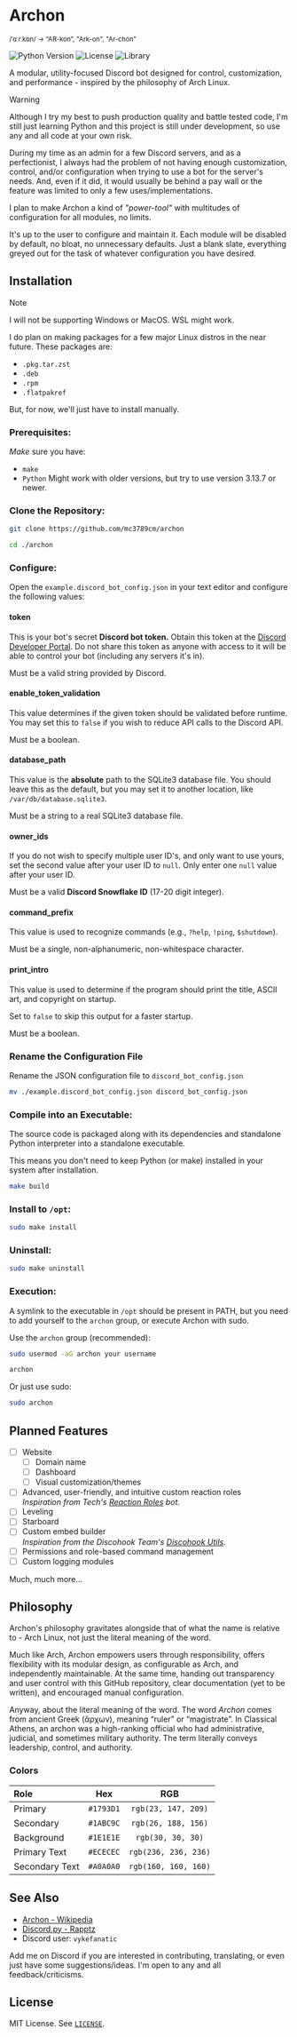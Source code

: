 <!---
The MIT License (MIT)

Copyright (c) 2025 Ethan Kenneth Davies

Permission is hereby granted, free of charge, to any person obtaining a
copy of this software and associated documentation files (the "Software"),
to deal in the Software without restriction, including without limitation
the rights to use, copy, modify, merge, publish, distribute, sublicense,
and/or sell copies of the Software, and to permit persons to whom the
Software is furnished to do so, subject to the following conditions:

The above copyright notice and this permission notice shall be included in
all copies or substantial portions of the Software.

THE SOFTWARE IS PROVIDED "AS IS", WITHOUT WARRANTY OF ANY KIND, EXPRESS
OR IMPLIED, INCLUDING BUT NOT LIMITED TO THE WARRANTIES OF MERCHANTABILITY,
FITNESS FOR A PARTICULAR PURPOSE AND NONINFRINGEMENT. IN NO EVENT SHALL THE
AUTHORS OR COPYRIGHT HOLDERS BE LIABLE FOR ANY CLAIM, DAMAGES OR OTHER
LIABILITY, WHETHER IN AN ACTION OF CONTRACT, TORT OR OTHERWISE, ARISING
FROM, OUT OF OR IN CONNECTION WITH THE SOFTWARE OR THE USE OR OTHER
DEALINGS IN THE SOFTWARE.
--->
# Archon
<sup>/ˈɑːr.kɒn/ -> “AR-kon”, "Ark-on", "Ar-chon"</sup>

![Python Version](https://img.shields.io/badge/Python-3.13.7-blue)
![License](https://img.shields.io/badge/License-MIT-purple)
![Library](https://img.shields.io/badge/Uses-Discord.py-red)

A modular, utility-focused Discord bot designed for control, customization, and
performance - inspired by the philosophy of Arch Linux.

> [!WARNING]
> Although I try my best to push production quality and battle tested code, 
> I'm still just learning Python and this project is still under development,
> so use any and all code at your own risk.

During my time as an admin for a few Discord servers, and as a perfectionist,
I always had the problem of not having enough customization, control, and/or
configuration when trying to use a bot for the server's needs. And, even if it
did, it would usually be behind a pay wall or the feature was limited to 
only a few uses/implementations.

I plan to make Archon a kind of *"power-tool"* with multitudes of 
configuration for all modules, no limits.

It's up to the user to configure and maintain it. Each module will be 
disabled by default, no bloat, no unnecessary defaults. Just a blank slate,
everything greyed out for the task of whatever configuration you have desired.

## Installation
> [!NOTE]
> I will not be supporting Windows or MacOS. WSL might work.

I do plan on making packages for a few major Linux distros in the near 
future. These packages are:
- `.pkg.tar.zst`
- `.deb`
- `.rpm`
- `.flatpakref`

But, for now, we'll just have to install manually.

### Prerequisites:
*Make* sure you have:
- `make`
- `Python`
    Might work with older versions, but try to use version 3.13.7 or newer.

### Clone the Repository:
```bash
git clone https://github.com/mc3789cm/archon

cd ./archon
```

### Configure:
Open the `example.discord_bot_config.json` in your text editor and configure 
the following values:

#### token
This is your bot's secret **Discord bot token.** Obtain this token at the 
[Discord Developer Portal](https://discord.com/developers/applications). Do 
not share this token as anyone with access to it will be able to control 
your bot (including any servers it's in).

Must be a valid string provided by Discord.

#### enable_token_validation
This value determines if the given token should be validated before runtime. 
You may set this to `false` if you wish to reduce API calls to the Discord API.

Must be a boolean.

#### database_path
This value is the **absolute** path to the SQLite3 database file. You should 
leave this as the default, but you may set it to another location, like 
`/var/db/database.sqlite3`.

Must be a string to a real SQLite3 database file.

#### owner_ids
If you do not wish to specify multiple user ID's, and only want to use yours,
set the second value after your user ID to `null`. Only enter one `null` 
value after your user ID.

Must be a valid **Discord Snowflake ID** (17-20 digit integer).

#### command_prefix
This value is used to recognize commands (e.g., `?help`, `!ping`, `$shutdown`).

Must be a single, non-alphanumeric, non-whitespace character.

#### print_intro
This value is used to determine if the program should print the title, ASCII 
art, and copyright on startup.

Set to `false` to skip this output for a faster startup.

Must be a boolean.

### Rename the Configuration File
Rename the JSON configuration file to `discord_bot_config.json`

```bash
mv ./example.discord_bot_config.json discord_bot_config.json
```

### Compile into an Executable:
The source code is packaged along with its dependencies and standalone Python
interpreter into a standalone executable.

This means you don't need to keep Python (or make) installed in your system 
after installation.
```bash
make build
```

### Install to `/opt`:
```bash
sudo make install
```

### Uninstall:
```bash
sudo make uninstall
```

### Execution:
A symlink to the executable in `/opt` should be present in PATH, but you need to add yourself to the `archon` group, or execute Archon with sudo.

Use the `archon` group (recommended):
```bash
sudo usermod -aG archon your username

archon
```

Or just use sudo:
```bash
sudo archon
```

## Planned Features
- [ ] Website
  - [ ] Domain name
  - [ ] Dashboard
  - [ ] Visual customization/themes
- [ ] Advanced, user-friendly, and intuitive custom reaction roles</br>
  *Inspiration from Tech's [Reaction Roles](https://reactionroles.mtdv.me/) 
  bot.*
- [ ] Leveling
- [ ] Starboard
- [ ] Custom embed builder</br>
  *Inspiration from the Discohook Team's
  [Discohook Utils](https://discohook.app).*
- [ ] Permissions and role-based command management
- [ ] Custom logging modules

Much, much more...

## Philosophy
Archon's philosophy gravitates alongside that of what the name is relative 
to - Arch Linux, not just the literal meaning of the word.

Much like Arch, Archon empowers users through responsibility, offers flexibility
with its modular design, as configurable as Arch, and independently
maintainable. At the same time, handing out transparency and user control with
this GitHub repository, clear documentation (yet to be written), and encouraged
manual configuration.

Anyway, about the literal meaning of the word. The word *Archon* comes from 
ancient Greek (ἄρχων), meaning “ruler” or “magistrate”. In Classical Athens, an
archon was a high-ranking official who had administrative, judicial, and
sometimes military authority. The term literally conveys leadership, control,
and authority.

### Colors
| Role           |     Hex      |          RGB          |
|:---------------|:------------:|:---------------------:|
| Primary        |  `#1793D1`   |  `rgb(23, 147, 209)`  |
| Secondary      |  `#1ABC9C`   |  `rgb(26, 188, 156)`  |
| Background     |  `#1E1E1E`   |   `rgb(30, 30, 30)`   |
| Primary Text   |  `#ECECEC`   | `rgb(236, 236, 236)`  |
| Secondary Text |  `#A0A0A0`   | `rgb(160, 160, 160)`  |

## See Also
- [Archon - Wikipedia](https://en.wikipedia.org/wiki/Archon)
- [Discord.py - Rapptz](https://github.com/Rapptz/discord.py)
- Discord user: `vykefanatic`

Add me on Discord if you are interested in contributing, translating, or 
even just have some suggestions/ideas. I'm open to any and all
feedback/criticisms.

## License

MIT License. See [`LICENSE`](./LICENSE).
